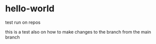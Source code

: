 # hello-world
test run on repos

this is a test also on how to make changes to the branch from the main branch
